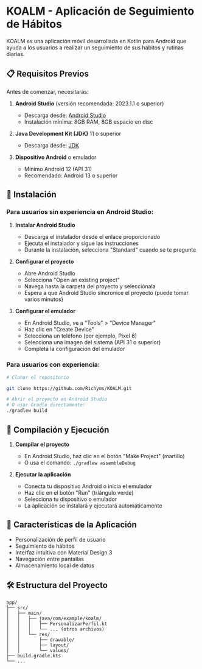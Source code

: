 # KOALM - Aplicación de Seguimiento de Hábitos

KOALM es una aplicación móvil desarrollada en Kotlin para Android que ayuda a los usuarios a realizar un seguimiento de sus hábitos y rutinas diarias.

## 📋 Requisitos Previos

Antes de comenzar, necesitarás:

1. **Android Studio** (versión recomendada: 2023.1.1 o superior)

   - Descarga desde: [Android Studio](https://developer.android.com/studio)
   - Instalación mínima: 8GB RAM, 8GB espacio en disc

2. **Java Development Kit (JDK)** 11 o superior

   - Descarga desde: [JDK](https://www.oracle.com/java/technologies/downloads/)

3. **Dispositivo Android** o emulador
   - Mínimo Android 12 (API 31)
   - Recomendado: Android 13 o superior

## 🚀 Instalación

### Para usuarios sin experiencia en Android Studio:

1. **Instalar Android Studio**

   - Descarga el instalador desde el enlace proporcionado
   - Ejecuta el instalador y sigue las instrucciones
   - Durante la instalación, selecciona "Standard" cuando se te pregunte

2. **Configurar el proyecto**

   - Abre Android Studio
   - Selecciona "Open an existing project"
   - Navega hasta la carpeta del proyecto y selecciónala
   - Espera a que Android Studio sincronice el proyecto (puede tomar varios minutos)

3. **Configurar el emulador**
   - En Android Studio, ve a "Tools" > "Device Manager"
   - Haz clic en "Create Device"
   - Selecciona un teléfono (por ejemplo, Pixel 6)
   - Selecciona una imagen del sistema (API 31 o superior)
   - Completa la configuración del emulador

### Para usuarios con experiencia:

```bash
# Clonar el repositorio

git clone https://github.com/Richyms/KOALM.git

# Abrir el proyecto en Android Studio
# O usar Gradle directamente:
./gradlew build
```

## 🔧 Compilación y Ejecución

1. **Compilar el proyecto**

   - En Android Studio, haz clic en el botón "Make Project" (martillo)
   - O usa el comando: `./gradlew assembleDebug`

2. **Ejecutar la aplicación**
   - Conecta tu dispositivo Android o inicia el emulador
   - Haz clic en el botón "Run" (triángulo verde)
   - Selecciona tu dispositivo o emulador
   - La aplicación se instalará y ejecutará automáticamente

## 📱 Características de la Aplicación

- Personalización de perfil de usuario
- Seguimiento de hábitos
- Interfaz intuitiva con Material Design 3
- Navegación entre pantallas
- Almacenamiento local de datos

## 🛠️ Estructura del Proyecto

```
app/
├── src/
│   ├── main/
│   │   ├── java/com/example/koalm/
│   │   │   ├── PersonalizarPerfil.kt
│   │   │   └── ... (otros archivos)
│   │   └── res/
│   │       ├── drawable/
│   │       ├── layout/
│   │       └── values/
├── build.gradle.kts
└── ...
```
